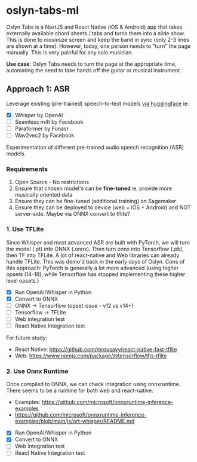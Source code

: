 # oslyn-tabs-ml

Oslyn Tabs is a NextJS and React Native (iOS & Android) app that takes externally available chord sheets / tabs and turns them into a slide show.
This is done to *maximize* screen and keep the band in sync (only 2-3 lines are shown at a time). However, today, one person needs to "turn" the page manually. This is very painful for any solo musician.

**Use case**: Oslyn Tabs needs to turn the page at the appropriate time, automating the need to take hands off the guitar or musical instrument.

## Approach 1: ASR

Leverage existing (pre-trained) speech-to-text models [via huggingface](https://huggingface.co/models?pipeline_tag=automatic-speech-recognition&sort=trending) ie:

- [x] Whisper by OpenAI
- [ ] Seamless m4t by Facebook
- [ ] Paraformer by Funasr
- [ ] Wav2vec2 by Facebook

Experimentation of different pre-trained audio speech recognition (ASR) models.

### Requirements

1. Open Source - No restrictions
2. Ensure that chosen model's can be **fine-tuned** ie, provide more musically oriented data
3. Ensure they can be fine-tuned (additional training) on Sagemaker
4. Ensure they can be deployed to device (web + iOS + Android) and NOT server-side. Maybe via ONNX convert to tflite?

### 1. Use TFLite

Since Whisper and most advanced ASR are built with PyTorch, we will turn the model (.pt) into ONNX (.onnx). Then turn onnx into Tensorflow (.pb), then TF into TFLite. A lot of react-native and Web libraries can already handle TFLite. This was demo'd back in the early days of Oslyn. Cons of this approach: PyTorch is generally a lot more advanced (using higher opsets (14-18), while Tensorflow has stopped implementing these higher level opsets.)

- [x] Run OpenAI/Whisper in Python
- [x] Convert to ONNX
- [ ] ONNX -> Tensorflow (opset issue - v12 vs v14+)
- [ ] Tensorflow -> TFLite
- [ ] Web integration test
- [ ] React Native Integration test

For future study:

- React Native: https://github.com/mrousavy/react-native-fast-tflite
- Web: https://www.npmjs.com/package/@tensorflow/tfjs-tflite

### 2. Use Onnx Runtime

Once compiled to ONNX, we can check integration using onnxruntime. There seems to be a runtime for both web and react-native.

- Examples: https://github.com/microsoft/onnxruntime-inference-examples
- https://github.com/microsoft/onnxruntime-inference-examples/blob/main/js/ort-whisper/README.md


- [x] Run OpenAI/Whisper in Python
- [x] Convert to ONNX
- [ ] Web integration test
- [ ] React Native Integration test